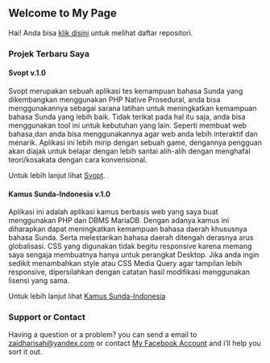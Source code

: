 ## Welcome to My Page

Hai! Anda bisa [klik disini](https://github.com/zaidhdev?tab=repositories) untuk melihat daftar repositori.


### Projek Terbaru Saya

#### Svopt v.1.0

Svopt merupakan sebuah aplikasi tes kemampuan bahasa Sunda yang dikembangkan menggunakan PHP Native Prosedural, anda bisa menggunakannya sebagai sarana latihan untuk meningkatkan kemampuan bahasa Sunda yang lebih baik.
Tidak terikat pada hal itu saja, anda bisa menggunakan tool ini untuk kebutuhan yang lain. Seperti membuat web bahasa,dan anda bisa menggunakannya agar web anda lebih interaktif dan menarik.
Aplikasi ini lebih mirip dengan sebuah game, dengannya pengguan akan diajak untuk belajar dengan lebih santai alih-alih dengan menghafal teori/kosakata dengan cara konvensional.

Untuk lebih lanjut lihat [Svopt](https://github.com/zaidhdev/Svopt).

#### Kamus Sunda-Indonesia v.1.0

Aplikasi ini adalah aplikasi kamus berbasis web yang saya buat menggunakan PHP dan DBMS MariaDB. Dengan adanya kamus ini diharapkan dapat meningkatkan kemampuan bahasa daerah khususnya bahasa Sunda. Serta melestarikan bahasa daerah ditengah derasnya arus globalisasi. CSS yang digunakan tidak begitu responsive karena memang saya sengaja membuatnya hanya untuk perangkat Desktop. Jika anda ingin sedikit menambahkan style atau CSS Media Query agar tampilan lebih responsive, dipersilahkan dengan catatan hasil modifikasi menggunakan lisensi yang sama.

Untuk lebih lanjut lihat [Kamus Sunda-Indonesia](https://github.com/zaidhdev/Kamus-Sunda-Indonesia)


### Support or Contact

Having a question or a problem? you can send a email to [zaidharisah@yandex.com](mailto:zaidharisah@yandex.com) or contact [My Facebook Account](https://m.facebook.com/zaidhdev) and i’ll help you sort it out.
